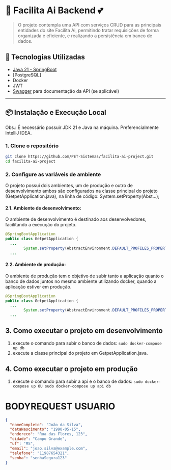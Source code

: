 # 📡 Facilita Ai Backend 💕

> O projeto contempla uma API com serviços CRUD para as principais entidades
> do site Facilita Ai, permitindo tratar requisições de forma organizada e eficiente,
> e realizando a persistência em banco de dados.

## 🚀 Tecnologias Utilizadas

- [Java 21 - SpringBoot](https://docs.spring.io/spring-boot/index.html)
- [PostgreSQL]
- Docker
- JWT
- [Swagger](https://swagger.io/) para documentação da API (se aplicável)

---

## 📦 Instalação e Execução Local

Obs.: É necessário possuir JDK 21 e Java na máquina. Preferencialmente IntelliJ IDEA.

### 1. Clone o repositório
```bash
git clone https://github.com/PET-Sistemas/facilita-ai-project.git
cd facilita-ai-project
```
### 2. Configure as variáveis de ambiente
O projeto possui dois ambientes, um de produção e outro de desenvolvimento
ambos são configurados na classe principal do projeto (GetpetApplication.java),
na linha de código: System.setProperty(Abst...);

#### 2.1. Ambiente de desenvolvimento:
O ambiente de desenvolvimento é destinado aos desenvolvedores, facilitando a execução do projeto.
```java
@SpringBootApplication
public class GetpetApplication {
  ...
		System.setProperty(AbstractEnvironment.DEFAULT_PROFILES_PROPERTY_NAME, "");
  ...
```
#### 2.2. Ambiente de produção:
O ambiente de produção tem o objetivo de subir tanto a aplicação quanto o banco de dados juntos no mesmo ambiente
utilizando docker, quando a aplicação estiver em produção.
```java
@SpringBootApplication
public class GetpetApplication {
  ...
		System.setProperty(AbstractEnvironment.DEFAULT_PROFILES_PROPERTY_NAME, "production");
  ...
```
## 3. Como executar o projeto em desenvolvimento
1. execute o comando para subir o banco de dados: ```sudo docker-compose up db```
2. execute a classe principal do projeto em GetpetApplication.java.

## 4. Como executar o projeto em produção
1. execute o comando para subir a api e o banco de dados: ```sudo docker-compose up OU sudo docker-compose up api db```

# BODYREQUEST USUARIO

```JSON
{
  "nomeCompleto": "João da Silva",
  "dataNascimento": "1990-05-15",
  "endereco": "Rua das Flores, 123",
  "cidade": "Campo Grande",
  "uf": "MS",
  "email": "joao.silva@example.com",
  "telefone": "11987654321",
  "senha": "senhaSegura123"
}
